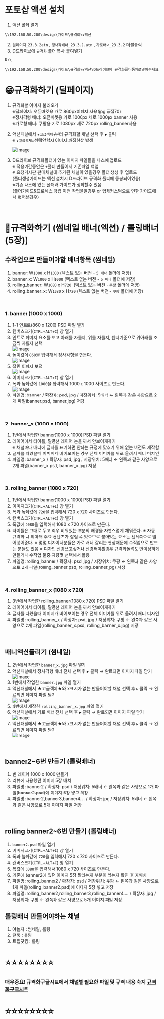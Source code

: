 # 포토샵 액션 설치
1. 액션 폴더 열기
```
\\192.168.50.200\design\가이드\규격화\★액션
```
2. ``딜페이지_23.3.2atn`` , ``정사각배너_23.3.2.atn`` , ``가로배너_23.3.2`` 더블클릭
3. D드라이브에 ``규격화`` 폴더 복사 붙여넣기
```
D:\
```
```
\\192.168.50.200\design\가이드\규격화\★액션\D드라이브에 규격화폴더통채로넣어주세요
```

# 😁규격화하기 (딜페이지)
1. 규격화할 이미지 불러오기<br>
   ※딜페이지: 오픈마켓용 가로 860px이미지 사용(jpg 품질70)<br>
   ※정사각형 배너: 오픈마켓용 가로 1000px 세로 1000px banner 사용<br>
   ※가로형 배너: 쿠팡용 가로 1080px 세로 720px rolling_banner사용<br>
3. 액션패널에서 ``★고급객체★``부터 규격화할 채널 선택 후 ``▶`` 클릭<br>
   ※ ``★고급객체★``선택안할시 이미지 깨짐현상 발생
   
   ![image](https://user-images.githubusercontent.com/125810502/232790908-6e33c553-cc5b-4c97-9835-4be724e575fd.png)
3. D드라이브 규격화폴더에 있는 이미지 파일들을 나스에 업로드<br>
   ※ 적응기간동안은 ``+``폴더 만들어서 기존파일 백업 <br>
   ※ 요청게시판 판매채널에 추가된 채널이 있을경우 폴더 생성 후 업로드<br>
   (폴더생성가이드는 액션 설치시 D드라이브 규격화 폴더에 동봉되어있음)<br>
   ※기존 나스에 있는 폴더와 가이드가 상이할수 있음<br>
   (폴더가이드&프로세스 정립 이전 작업물일경우 or 업체커스텀으로 인한 가이드에서 벗어날경우)

<br>

# 🤣규격화하기 (썸네일 배너(액션) / 롤링배너(5장))
## 수작업으로 만들어야할 배너항목 (썸네일)
1. banner: W`1000` x H`1000` (텍스트 있는 버전 - `5 배너` 폴더에 저장)
2. banner_x: W`1000` x H`1000` (텍스트 없는 버전 - `5 배너` 폴더에 저장)
3. rolling_banner: W`1080` x H`720 `(텍스트 있는 버전 - `쿠팡` 폴더에 저장)
4. rolling_banner_x: W`1080` x H`720` (텍스트 없는 버전 - `쿠팡` 폴더에 저장)

<br>

###  1. banner (1000 x 1000)
1. 1-1 인트로(860 x 1200) PSD 파일 열기 
2. 캔버스크기(`CTRL`+`ALT`+`C`) 창 열기
3. 인트로 이미지 요소를 보고 아래를 자를지, 위를 자를지, 센터기준으로 위아래를 조금씩 자를지 선택<br>
![image](https://github.com/JO-R-DY/LS/assets/125810502/0e879cca-a74a-4605-89a5-e7265e746fee)
4. 높이값에 `860`을 입력해서 정사각형을 만든다. <br>
![image](https://github.com/JO-R-DY/LS/assets/125810502/1c79292c-e306-440d-8456-bdf2137b5974)
5. 잘린 이미지 보정<br>
![image](https://github.com/JO-R-DY/LS/assets/125810502/58d96c4e-6333-4821-8b95-711a66df84a2)
6. 이미지크기(`CTRL`+`ALT`+`I`) 창 열기
7. 폭과 높이값에 `1000`을 입력해서 1000 x 1000 사이즈로 만든다.<br>
![image](https://github.com/JO-R-DY/LS/assets/125810502/fa4aff99-d442-41c5-86b3-e48e644646c0)
8. 파일명: banner / 확장자: psd, jpg / 저장위치: 5배너 ← 왼쪽과 같은 사양으로 2개 파일(banner.psd, banner.jpg) 저장

<br>

###  2. banner_x (1000 x 1000)
1. 1번에서 작업한 banner(1000 x 1000) PSD 파일 열기 
2. 레이어에서 타이틀, 말풍선 레이어 눈을 꺼서 안보이게하기<br>
  ※ 채널마다 배너에 글자를 표기하면 안되는 규정에 맞추기 위해 없는 버전도 제작함
3. 글자를 지웠을때 이미지가 비어보이는 경우 전체 이미지를 위로 올려서 배너 디자인
4. 파일명: banner_x / 확장자: psd, jpg / 저장위치: 5배너 ← 왼쪽과 같은 사양으로 2개 파일(banner_x.psd, banner_x.jpg) 저장

<br>

###  3. rolling_banner (1080 x 720)
1. 1번에서 작업한 banner(1000 x 1000) PSD 파일 열기 
2. 이미지크기(`CTRL`+`ALT`+`I`) 창 열기
3. 폭과 높이값에 `720`을 입력해서 720 x 720 사이즈로 만든다.
4. 캔버스크기(`CTRL`+`ALT`+`C`) 창 열기
5. 폭값에 `1080`을 입력해서 1080 x 720 사이즈로 만든다.
6. 타이틀은 그대로 두고 좌우 비워있는 부분의 배경을 자연스럽게 채워준다.
   ※ 자동 규격화 시 위아래 주요 컨텐츠가 잘릴 수 있으므로 붙어있는 요소는 센터쪽으로 밀어넣어준다.
   ※ 몇몇 디자이너분들은 가로 배너 잘리는 현상때문에 수작업으로 만드는 분들도 있음
   ※ 디자인 신경쓰고싶거나 신경써야할경우 규격화돌려도 안이상하게 만들거나 수작업 둘중 재량껏 선택해서 활용
8. 파일명: rolling_banner / 확장자: psd, jpg / 저장위치: 쿠팡 ← 왼쪽과 같은 사양으로 2개 파일(rolling_banner.psd, rolling_banner.jpg) 저장

<br>

###  4. rolling_banner_x (1080 x 720)
1. 3번에서 작업한 rolling_banner(1080 x 720) PSD 파일 열기 
2. 레이어에서 타이틀, 말풍선 레이어 눈을 꺼서 안보이게하기<br>
3. 글자를 지웠을때 이미지가 비어보이는 경우 전체 이미지를 위로 올려서 배너 디자인
4. 파일명: rolling_banner_x / 확장자: psd, jpg / 저장위치: 쿠팡 ← 왼쪽과 같은 사양으로 2개 파일(rolling_banner_x.psd, rolling_banner_x.jpg) 저장

<br>

## 배너액션돌리기 (썸네일)
1. 2번에서 작업한 `banner_x.jpg` 파일 열기
2. 액션패널에서 정사각형 배너 전체 선택 후 ``▶`` 클릭 → 완료되면 이미지 파일 닫기<br> 
![image](https://github.com/JO-R-DY/LS/assets/125810502/350ef0ed-478a-4af8-b119-965180478920)
3. 1번에서 작업한 `banner.jpg` 파일 열기
4. 액션패널에서 ★고급객체★와 x표시가 없는 만들어야할 채널 선택 후 ``▶`` 클릭 → 완료되면 이미지 파일 닫기<br>
![image](https://github.com/JO-R-DY/LS/assets/125810502/38889aaa-25be-40ce-ba07-9b8d6d24f5b7)
5. 4번에서 제작한 `rolling_banner_x.jpg` 파일 열기 
6. 액션패널에서 가로 배너 전체 선택 후 ``▶`` 클릭 → 완료되면 이미지 파일 닫기<br> 
![image](https://github.com/JO-R-DY/LS/assets/125810502/0900877e-7c96-42f6-910d-2f3468587af9)
7. 액션패널에서 ★고급객체★와 x표시가 없는 만들어야할 채널 선택 후 ``▶`` 클릭 → 완료되면 이미지 파일 닫기<br>
![image](https://github.com/JO-R-DY/LS/assets/125810502/0c572165-bdd0-4720-82ca-add4752161b6)

<br>

## banner2~6번 만들기 (롤링배너)
1. 빈 레이어 1000 x 1000 만들기
2. 리뷰에 사용했던 이미지 5장 배치
3. 파일명: banner2 / 확장자: psd / 저장위치: 5배너 ← 왼쪽과 같은 사양으로 1개 파일(banner2.psd)에 이미지 5장 넣고 저장
4. 파일명: banner2,banner3,banner4.... / 확장자: jpg / 저장위치: 5배너 ← 왼쪽과 같은 사양으로 5개 이미지 파일 저장

<br>

## rolling banner2~6번 만들기 (롤링배너)
1. `banner2.psd` 파일 열기
2. 이미지크기(`CTRL`+`ALT`+`I`) 창 열기
3. 폭과 높이값에 `720`을 입력해서 720 x 720 사이즈로 만든다.
4. 캔버스크기(`CTRL`+`ALT`+`C`) 창 열기
5. 폭값에 `1080`을 입력해서 1080 x 720 사이즈로 만든다.
6. 기존에 banner2에 있던 이미지 5장 짤리는게 부분이 있는지 확인 후 재배치
7. 파일명: rolling_banner2 / 확장자: psd / 저장위치: 쿠팡 ← 왼쪽과 같은 사양으로 1개 파일(rolling_banner2.psd)에 이미지 5장 넣고 저장
4. 파일명: rolling_banner2,rolling_banner3,rolling_banner4.... / 확장자: jpg / 저장위치: 쿠팡 ← 왼쪽과 같은 사양으로 5개 이미지 파일 저장

## 롤링배너 만들어야하는 채널
1. 야놀자 : 썸네일, 롤링
2. 클룩 : 롤링
3. 트립닷컴 : 롤링

# ⭐⭐⭐⭐⭐⭐⭐⭐
### 매우중요! 규격화구글시트에서 채널별 필요한 파일 및 규격 내용 숙지 [규격화구글시트](https://docs.google.com/spreadsheets/d/1Fl9-FN0RZNVAF4A1eSqmHT-1UMbQSXv3yw4RfKbIA_w/edit#gid=0)
# ⭐⭐⭐⭐⭐⭐⭐⭐

